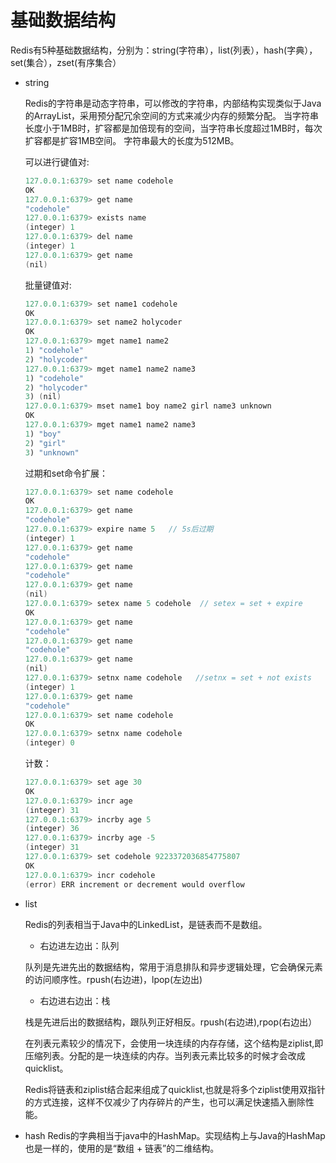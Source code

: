 # 基础数据结构
Redis有5种基础数据结构，分别为：string(字符串），list(列表），hash(字典），set(集合），zset(有序集合）

- string

  Redis的字符串是动态字符串，可以修改的字符串，内部结构实现类似于Java的ArrayList，采用预分配冗余空间的方式来减少内存的频繁分配。
  当字符串长度小于1MB时，扩容都是加倍现有的空间，当字符串长度超过1MB时，每次扩容都是扩容1MB空间。
  字符串最大的长度为512MB。
  
  可以进行键值对:
  ```java
  127.0.0.1:6379> set name codehole
  OK
  127.0.0.1:6379> get name
  "codehole"
  127.0.0.1:6379> exists name
  (integer) 1
  127.0.0.1:6379> del name
  (integer) 1
  127.0.0.1:6379> get name
  (nil)
  ```
  
  批量键值对:
  ```java
  127.0.0.1:6379> set name1 codehole
  OK
  127.0.0.1:6379> set name2 holycoder
  OK
  127.0.0.1:6379> mget name1 name2
  1) "codehole"
  2) "holycoder"
  127.0.0.1:6379> mget name1 name2 name3
  1) "codehole"
  2) "holycoder"
  3) (nil)
  127.0.0.1:6379> mset name1 boy name2 girl name3 unknown
  OK
  127.0.0.1:6379> mget name1 name2 name3
  1) "boy"
  2) "girl"
  3) "unknown"
  ```
  
  过期和set命令扩展：
  ```java
  127.0.0.1:6379> set name codehole
  OK
  127.0.0.1:6379> get name
  "codehole"
  127.0.0.1:6379> expire name 5   // 5s后过期
  (integer) 1
  127.0.0.1:6379> get name
  "codehole"
  127.0.0.1:6379> get name
  "codehole"
  127.0.0.1:6379> get name
  (nil)
  127.0.0.1:6379> setex name 5 codehole  // setex = set + expire
  OK
  127.0.0.1:6379> get name
  "codehole"
  127.0.0.1:6379> get name
  "codehole"
  127.0.0.1:6379> get name
  (nil)
  127.0.0.1:6379> setnx name codehole   //setnx = set + not exists
  (integer) 1
  127.0.0.1:6379> get name
  "codehole"
  127.0.0.1:6379> set name codehole
  OK
  127.0.0.1:6379> setnx name codehole
  (integer) 0
  ```
  
  计数：
  ```java
  127.0.0.1:6379> set age 30
  OK
  127.0.0.1:6379> incr age
  (integer) 31
  127.0.0.1:6379> incrby age 5
  (integer) 36
  127.0.0.1:6379> incrby age -5
  (integer) 31
  127.0.0.1:6379> set codehole 9223372036854775807
  OK
  127.0.0.1:6379> incr codehole
  (error) ERR increment or decrement would overflow
  ```
  
- list

  Redis的列表相当于Java中的LinkedList，是链表而不是数组。
  
  - 右边进左边出：队列
    
  队列是先进先出的数据结构，常用于消息排队和异步逻辑处理，它会确保元素的访问顺序性。rpush(右边进)，lpop(左边出)
  
  - 右边进右边出：栈
  
  栈是先进后出的数据结构，跟队列正好相反。rpush(右边进),rpop(右边出）
  
  在列表元素较少的情况下，会使用一块连续的内存存储，这个结构是ziplist,即压缩列表。分配的是一块连续的内存。当列表元素比较多的时候才会改成quicklist。
  
  Redis将链表和ziplist结合起来组成了quicklist,也就是将多个ziplist使用双指针的方式连接，这样不仅减少了内存碎片的产生，也可以满足快速插入删除性能。
  
- hash
  Redis的字典相当于java中的HashMap。实现结构上与Java的HashMap也是一样的，使用的是“数组 + 链表”的二维结构。
  
  
